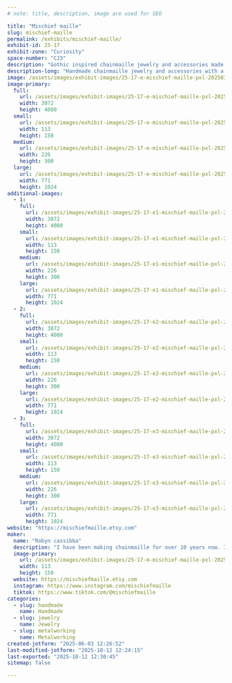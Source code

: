 ```yaml
---
# note: title, description, image are used for SEO

title: "Mischief maille"
slug: mischief-maille
permalink: /exhibits/mischief-maille/
exhibit-id: 25-17
exhibit-zone: "Curiosity"
space-number: "CJ3"
description: "Gothic inspired chainmaille jewelry and accessories made from Anodized Aluminum and stainless steel."
description-long: "Handmade chainmaille jewelry and accessories with a Gothic feel. Everything is made from Anodized aluminum and stainless steel rings."
image: /assets/images/exhibit-images/25-17-e-mischief-maille-pxl-20250313-232946342-4007-226x300.jpg
image-primary: 
  full:
    url: /assets/images/exhibit-images/25-17-e-mischief-maille-pxl-20250313-232946342-4007-full.jpg
    width: 3072
    height: 4080
  small:
    url: /assets/images/exhibit-images/25-17-e-mischief-maille-pxl-20250313-232946342-4007-113x150.jpg
    width: 113
    height: 150
  medium:
    url: /assets/images/exhibit-images/25-17-e-mischief-maille-pxl-20250313-232946342-4007-226x300.jpg
    width: 226
    height: 300
  large:
    url: /assets/images/exhibit-images/25-17-e-mischief-maille-pxl-20250313-232946342-4007-771x1024.jpg
    width: 771
    height: 1024
additional-images: 
  - 1:
    full:
      url: /assets/images/exhibit-images/25-17-e1-mischief-maille-pxl-20250313-233028787-full.jpg
      width: 3072
      height: 4080
    small:
      url: /assets/images/exhibit-images/25-17-e1-mischief-maille-pxl-20250313-233028787-113x150.jpg
      width: 113
      height: 150
    medium:
      url: /assets/images/exhibit-images/25-17-e1-mischief-maille-pxl-20250313-233028787-226x300.jpg
      width: 226
      height: 300
    large:
      url: /assets/images/exhibit-images/25-17-e1-mischief-maille-pxl-20250313-233028787-771x1024.jpg
      width: 771
      height: 1024
  - 2:
    full:
      url: /assets/images/exhibit-images/25-17-e2-mischief-maille-pxl-20250206-191935581-full.jpg
      width: 3072
      height: 4080
    small:
      url: /assets/images/exhibit-images/25-17-e2-mischief-maille-pxl-20250206-191935581-113x150.jpg
      width: 113
      height: 150
    medium:
      url: /assets/images/exhibit-images/25-17-e2-mischief-maille-pxl-20250206-191935581-226x300.jpg
      width: 226
      height: 300
    large:
      url: /assets/images/exhibit-images/25-17-e2-mischief-maille-pxl-20250206-191935581-771x1024.jpg
      width: 771
      height: 1024
  - 3:
    full:
      url: /assets/images/exhibit-images/25-17-e3-mischief-maille-pxl-20250206-191944546-full.jpg
      width: 3072
      height: 4080
    small:
      url: /assets/images/exhibit-images/25-17-e3-mischief-maille-pxl-20250206-191944546-113x150.jpg
      width: 113
      height: 150
    medium:
      url: /assets/images/exhibit-images/25-17-e3-mischief-maille-pxl-20250206-191944546-226x300.jpg
      width: 226
      height: 300
    large:
      url: /assets/images/exhibit-images/25-17-e3-mischief-maille-pxl-20250206-191944546-771x1024.jpg
      width: 771
      height: 1024
website: "https://mischiefmaille.etsy.com"
maker: 
  name: "Robyn cassibba"
  description: "I have been making chainmaille for over 10 years now. I am an old school goth and love incorporating that into my work."
  image-primary:
    url: /assets/images/exhibit-images/25-17-m-mischief-maille-pxl-20250503-211047508-night-226x300.jpg
    width: 113
    height: 150
  website: https://mischiefmaille.etsy.com
  instagram: https://www.instagram.com/mischiefmaille
  tiktok: https://www.tiktok.com/@mischiefmaille
categories: 
  - slug: handmade
    name: Handmade
  - slug: jewelry
    name: Jewelry
  - slug: metalworking
    name: Metalworking
created-jotform: "2025-06-03 12:26:52"
last-modified-jotform: "2025-10-12 12:24:15"
last-exported: "2025-10-12 12:30:45"
sitemap: false

---
```

